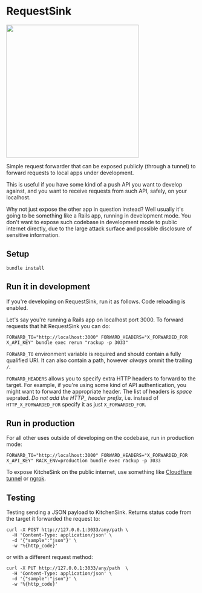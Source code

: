 # RequestSink

<img src="https://user-images.githubusercontent.com/32981/201108854-8fdd870a-d742-4495-94ce-5c4f836f6a41.png" width="350" height="350" />

Simple request forwarder that can be exposed publicly (through a tunnel) to forward requests to local apps under development.

This is useful if you have some kind of a push API you want to develop against, and you want to receive requests from such API, safely, on your localhost.

Why not just expose the other app in question instead? Well usually it's going to be something like a Rails app, running in development mode. You don't want to expose such codebase in development mode to public internet directly, due to the large attack surface and possible disclosure of sensitive information.

## Setup

```shell
bundle install
```

## Run it in development

If you're developing on RequestSink, run it as follows. Code reloading is enabled.

Let's say you're running a Rails app on localhost port 3000. To forward requests that hit
RequestSink you can do:

```shell
FORWARD_TO="http://localhost:3000" FORWARD_HEADERS="X_FORWARDED_FOR X_API_KEY" bundle exec rerun "rackup -p 3033"
```

`FORWARD_TO` environment variable is required and should contain a fully qualified URI. It can also contain a path, however *always* ommit the trailing `/`.

`FORWARD_HEADERS` allows you to specify extra HTTP headers to forward to the target. For example, if you're using some kind of API authentication, you might want to forward the appropriate header. The list of headers is *space* seprated. *Do not add the HTTP_ header prefix*, i.e. instead of `HTTP_X_FORWARDED_FOR` specify it as just `X_FORWARDED_FOR`.

## Run in production

For all other uses outside of developing on the codebase, run in production mode:

```shell
FORWARD_TO="http://localhost:3000" FORWARD_HEADERS="X_FORWARDED_FOR X_API_KEY" RACK_ENV=production bundle exec rackup -p 3033
```

To expose KitcheSink on the public internet, use something like [Cloudflare tunnel](https://www.cloudflare.com/en-gb/products/tunnel/) or [ngrok](https://ngrok.com).

## Testing

Testing sending a JSON payload to KitchenSink. Returns status code from the target
it forwarded the request to:

```shell
curl -X POST http://127.0.0.1:3033/any/path \
  -H 'Content-Type: application/json' \
  -d '{"sample":"json"}' \
  -w '%{http_code}'
```

or with a different request method:

```shell
curl -X PUT http://127.0.0.1:3033/any/path  \
  -H 'Content-Type: application/json' \
  -d '{"sample":"json"}' \
  -w '%{http_code}'
```

